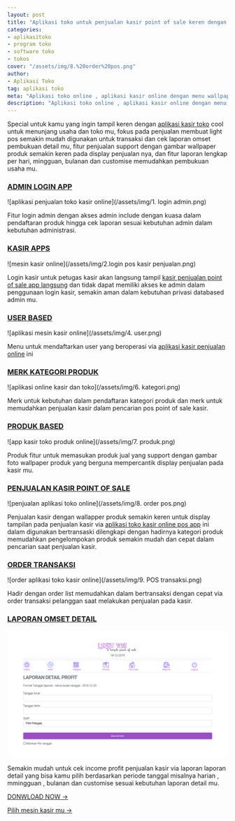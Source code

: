 ```yaml
---
layout: post
title: "Aplikasi toko untuk penjualan kasir point of sale keren dengan wallpaper produk"
categories: 
- aplikasitoko
- program toko
- software toko
- tokos
cover: "/assets/img/8.%20order%20pos.png"
author:
- Aplikasi Toko
tag: aplikasi toko
meta: "Aplikasi toko online , aplikasi kasir online dengan menu wallpaper foto produk untuk mesin kasir online mu"
description: "Aplikasi toko online , aplikasi kasir online dengan menu wallpaper foto produk untuk mesin kasir online mu"
---
```

Special untuk kamu yang ingin tampil keren dengan [aplikasi kasir toko](/aplikasitoko/2020/03/29/light.html) cool untuk menunjang usaha dan toko mu, fokus pada penjualan membuat light pos semakin mudah digunakan untuk transaksi dan cek laporan omset pembukuan detail mu, fitur penjualan support dengan gambar wallpaper produk semakin keren pada display penjualan nya, dan fitur laporan lengkap per hari, mingguan, bulanan dan customise memudahkan pembukuan usaha mu.



### **[ADMIN LOGIN APP](/aplikasitoko/2020/03/29/light.html)**

![aplikasi penjualan toko kasir online](/assets/img/1. login admin.png)

Fitur login admin dengan akses admin include dengan kuasa dalam pendaftaran produk hingga cek laporan sesuai kebutuhan admin dalam kebutuhan administrasi.





### **[KASIR APPS](/aplikasitoko/2020/03/29/light.html)**

![mesin kasir online](/assets/img/2.login pos kasir penjualan.png)

Login kasir untuk petugas kasir akan langsung tampil [kasir penjualan point of sale app langsung](/aplikasitoko/2020/03/29/light.html) dan tidak dapat memiliki akses ke admin dalam penggunaan login kasir, semakin aman dalam kebutuhan privasi databased admin mu.




### **[USER BASED](/aplikasitoko/2020/03/29/light.html)**

![aplikasi mesin kasir online](/assets/img/4. user.png)

Menu untuk mendaftarkan user yang beroperasi via [aplikasi kasir penjualan online](/aplikasitoko/2020/03/29/light.html) ini




### **[MERK KATEGORI PRODUK](/aplikasitoko/2020/03/29/light.html)**

![aplikasi online kasir dan toko](/assets/img/6. kategori.png)

Merk untuk kebutuhan dalam pendaftaran kategori produk dan merk untuk memudahkan penjualan kasir dalam pencarian pos point of sale kasir.




### **[PRODUK BASED](/aplikasitoko/2020/03/29/light.html)**

![app kasir toko produk online](/assets/img/7. produk.png)

Produk fitur untuk memasukan produk jual yang support dengan gambar foto wallpaper produk yang berguna mempercantik display penjualan pada kasir mu.





### **[PENJUALAN KASIR POINT OF SALE](/aplikasitoko/2020/03/29/light.html)**

![penjualan aplikasi toko online](/assets/img/8. order pos.png)

Penjualan kasir dengan wallapper produk semakin keren untuk display tampilan pada penjualan kasir via [aplikasi toko kasir online pos app](/aplikasitoko/2020/03/29/light.html) ini dalam digunakan bertransaski dilengkapi dengan hadirnya kategori produk memudahkan pengelompokan produk semakin mudah dan cepat dalam pencarian saat penjualan kasir.





### **[ORDER TRANSAKSI](/aplikasitoko/2020/03/29/light.html)**

![order aplikasi toko kasir online](/assets/img/9. POS transaksi.png)

Hadir dengan order list memudahkan dalam bertransaksi dengan cepat via order transaksi pelanggan saat melakukan penjualan pada kasir.




### **[LAPORAN OMSET DETAIL](/aplikasitoko/2020/03/29/light.html)**

![laporan aplikasi toko penjualan kasir](/assets/img/laporan.png)

Semakin mudah untuk cek income profit penjualan kasir via laporan laporan detail yang bisa kamu pilih berdasarkan periode tanggal misalnya harian , mmingguan , bulanan dan customise sesuai kebutuhan laporan detail mu.


[DONWLOAD NOW →](https://mesinkasir.github.io/e-catalog/LIGHT%20POS%20NEW%20FASHIONABLE%20POINT%20OF%20SALE.pdf)


[Pilih mesin kasir mu →](/hardware)
